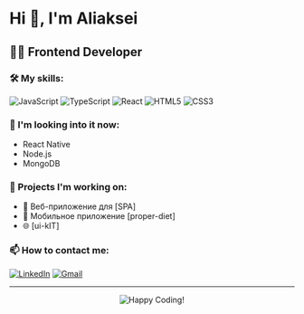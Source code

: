 # Hi 👋, I'm Aliaksei

## 👨‍💻 Frontend Developer

### 🛠 My skills:
<p>
<img src="https://img.shields.io/badge/JavaScript-F7DF1E?style=for-the-badge&logo=javascript&logoColor=black" alt="JavaScript"/>
<img src="https://img.shields.io/badge/TypeScript-007ACC?style=for-the-badge&logo=typescript&logoColor=white" alt="TypeScript"/>
<img src="https://img.shields.io/badge/React-20232A?style=for-the-badge&logo=react&logoColor=61DAFB" alt="React"/>
<img src="https://img.shields.io/badge/HTML5-E34F26?style=for-the-badge&logo=html5&logoColor=white" alt="HTML5"/>
<img src="https://img.shields.io/badge/CSS3-1572B6?style=for-the-badge&logo=css3&logoColor=white" alt="CSS3"/>
</p>

### 🌱  I'm looking into it now:
- React Native
- Node.js
- MongoDB

### 💼 Projects I'm working on:
- 🚀 Веб-приложение для [SPA]
- 📱 Мобильное приложение [proper-diet]
- 🌐 [ui-kIT]

### 📫 How to contact me:
[![LinkedIn](https://img.shields.io/badge/LinkedIn-0077B5?style=for-the-badge&logo=linkedin&logoColor=white)](https://www.linkedin.com/feed/)
[![Gmail](https://img.shields.io/badge/Gmail-D14836?style=for-the-badge&logo=gmail&logoColor=white)](mailto:kraskoaliaksei@gmail.com)

---
<p align="center">
<img src="https://img.shields.io/badge/Happy_Coding!-blue?style=for-the-badge" alt="Happy Coding!"/>
</p>
